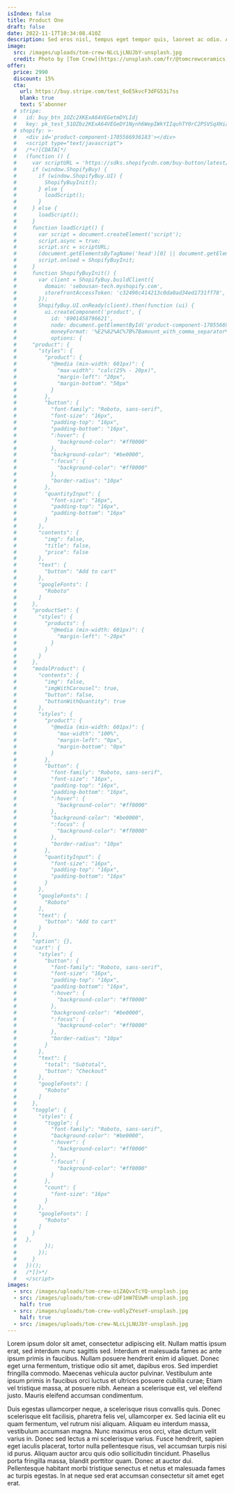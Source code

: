 ```yaml
---
isIndex: false
title: Product One
draft: false
date: 2022-11-17T10:34:08.410Z
description: Sed eros nisl, tempus eget tempor quis, laoreet ac odio. Aenean tristique metus vitae mollis imperdiet.
image:
  src: /images/uploads/tom-crew-NLcLjLNUJbY-unsplash.jpg
  credit: Photo by [Tom Crew](https://unsplash.com/fr/@tomcrewceramics) on [Unsplash](https://unsplash.com/)
offer:
  price: 2990
  discount: 15%
  cta:
    url: https://buy.stripe.com/test_6oE5kvcF3dFG53i7ss
    blank: true
    text: S’abonner
  # stripe:
  #   id: buy_btn_1OZc2XKExA64VEGetmDYLIdj
  #   key: pk_test_51OZbz2KExA64VEGeDY1Nynh6WepIWkYIIquhTY0rC2PSVSqXHiaPwVRTtLlnWpatXndEt8c0YdIi9TrDcYszV6St00bhWhfsng
  # shopify: >-
  #   <div id='product-component-1705566936183'></div>
  #   <script type="text/javascript">
  #   /*<![CDATA[*/
  #   (function () {
  #     var scriptURL = 'https://sdks.shopifycdn.com/buy-button/latest/buy-button-storefront.min.js';
  #     if (window.ShopifyBuy) {
  #       if (window.ShopifyBuy.UI) {
  #         ShopifyBuyInit();
  #       } else {
  #         loadScript();
  #       }
  #     } else {
  #       loadScript();
  #     }
  #     function loadScript() {
  #       var script = document.createElement('script');
  #       script.async = true;
  #       script.src = scriptURL;
  #       (document.getElementsByTagName('head')[0] || document.getElementsByTagName('body')[0]).appendChild(script);
  #       script.onload = ShopifyBuyInit;
  #     }
  #     function ShopifyBuyInit() {
  #       var client = ShopifyBuy.buildClient({
  #         domain: 'sebousan-tech.myshopify.com',
  #         storefrontAccessToken: 'c32496c414213c0da0ad34ed1731ff78',
  #       });
  #       ShopifyBuy.UI.onReady(client).then(function (ui) {
  #         ui.createComponent('product', {
  #           id: '6901458796621',
  #           node: document.getElementById('product-component-1705566936183'),
  #           moneyFormat: '%E2%82%AC%7B%7Bamount_with_comma_separator%7D%7D',
  #           options: {
  #     "product": {
  #       "styles": {
  #         "product": {
  #           "@media (min-width: 601px)": {
  #             "max-width": "calc(25% - 20px)",
  #             "margin-left": "20px",
  #             "margin-bottom": "50px"
  #           }
  #         },
  #         "button": {
  #           "font-family": "Roboto, sans-serif",
  #           "font-size": "16px",
  #           "padding-top": "16px",
  #           "padding-bottom": "16px",
  #           ":hover": {
  #             "background-color": "#ff0000"
  #           },
  #           "background-color": "#be0000",
  #           ":focus": {
  #             "background-color": "#ff0000"
  #           },
  #           "border-radius": "10px"
  #         },
  #         "quantityInput": {
  #           "font-size": "16px",
  #           "padding-top": "16px",
  #           "padding-bottom": "16px"
  #         }
  #       },
  #       "contents": {
  #         "img": false,
  #         "title": false,
  #         "price": false
  #       },
  #       "text": {
  #         "button": "Add to cart"
  #       },
  #       "googleFonts": [
  #         "Roboto"
  #       ]
  #     },
  #     "productSet": {
  #       "styles": {
  #         "products": {
  #           "@media (min-width: 601px)": {
  #             "margin-left": "-20px"
  #           }
  #         }
  #       }
  #     },
  #     "modalProduct": {
  #       "contents": {
  #         "img": false,
  #         "imgWithCarousel": true,
  #         "button": false,
  #         "buttonWithQuantity": true
  #       },
  #       "styles": {
  #         "product": {
  #           "@media (min-width: 601px)": {
  #             "max-width": "100%",
  #             "margin-left": "0px",
  #             "margin-bottom": "0px"
  #           }
  #         },
  #         "button": {
  #           "font-family": "Roboto, sans-serif",
  #           "font-size": "16px",
  #           "padding-top": "16px",
  #           "padding-bottom": "16px",
  #           ":hover": {
  #             "background-color": "#ff0000"
  #           },
  #           "background-color": "#be0000",
  #           ":focus": {
  #             "background-color": "#ff0000"
  #           },
  #           "border-radius": "10px"
  #         },
  #         "quantityInput": {
  #           "font-size": "16px",
  #           "padding-top": "16px",
  #           "padding-bottom": "16px"
  #         }
  #       },
  #       "googleFonts": [
  #         "Roboto"
  #       ],
  #       "text": {
  #         "button": "Add to cart"
  #       }
  #     },
  #     "option": {},
  #     "cart": {
  #       "styles": {
  #         "button": {
  #           "font-family": "Roboto, sans-serif",
  #           "font-size": "16px",
  #           "padding-top": "16px",
  #           "padding-bottom": "16px",
  #           ":hover": {
  #             "background-color": "#ff0000"
  #           },
  #           "background-color": "#be0000",
  #           ":focus": {
  #             "background-color": "#ff0000"
  #           },
  #           "border-radius": "10px"
  #         }
  #       },
  #       "text": {
  #         "total": "Subtotal",
  #         "button": "Checkout"
  #       },
  #       "googleFonts": [
  #         "Roboto"
  #       ]
  #     },
  #     "toggle": {
  #       "styles": {
  #         "toggle": {
  #           "font-family": "Roboto, sans-serif",
  #           "background-color": "#be0000",
  #           ":hover": {
  #             "background-color": "#ff0000"
  #           },
  #           ":focus": {
  #             "background-color": "#ff0000"
  #           }
  #         },
  #         "count": {
  #           "font-size": "16px"
  #         }
  #       },
  #       "googleFonts": [
  #         "Roboto"
  #       ]
  #     }
  #   },
  #         });
  #       });
  #     }
  #   })();
  #   /*]]>*/
  #   </script>
images:
  - src: /images/uploads/tom-crew-oiZAQvxTcYQ-unsplash.jpg
  - src: /images/uploads/tom-crew-uDF1mW7EUwM-unsplash.jpg
    half: true
  - src: /images/uploads/tom-crew-vu0lyZYeseY-unsplash.jpg
    half: true
  - src: /images/uploads/tom-crew-NLcLjLNUJbY-unsplash.jpg
---
```


Lorem ipsum dolor sit amet, consectetur adipiscing elit. Nullam mattis ipsum erat, sed interdum nunc sagittis sed. Interdum et malesuada fames ac ante ipsum primis in faucibus. Nullam posuere hendrerit enim id aliquet. Donec eget urna fermentum, tristique odio sit amet, dapibus eros. Sed imperdiet fringilla commodo. Maecenas vehicula auctor pulvinar. Vestibulum ante ipsum primis in faucibus orci luctus et ultrices posuere cubilia curae; Etiam vel tristique massa, at posuere nibh. Aenean a scelerisque est, vel eleifend justo. Mauris eleifend accumsan condimentum.

Duis egestas ullamcorper neque, a scelerisque risus convallis quis. Donec scelerisque elit facilisis, pharetra felis vel, ullamcorper ex. Sed lacinia elit eu quam fermentum, vel rutrum nisi aliquam. Aliquam eu interdum massa, vestibulum accumsan magna. Nunc maximus eros orci, vitae dictum velit varius in. Donec sed lectus a mi scelerisque varius. Fusce hendrerit, sapien eget iaculis placerat, tortor nulla pellentesque risus, vel accumsan turpis nisi id purus. Aliquam auctor arcu quis odio sollicitudin tincidunt. Phasellus porta fringilla massa, blandit porttitor quam. Donec at auctor dui. Pellentesque habitant morbi tristique senectus et netus et malesuada fames ac turpis egestas. In at neque sed erat accumsan consectetur sit amet eget erat.
